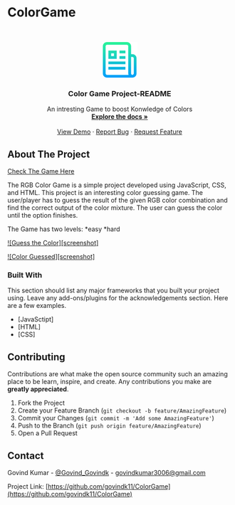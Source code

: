 # ColorGame

<!-- PROJECT LOGO -->
<br />
<p align="center">
  <a href="https://github.com/govindk11/ColorGame">
    <img src="images/readme.png" alt="Logo" width="80" height="80">
  </a>

  <h3 align="center">Color Game Project-README</h3>

  <p align="center">
    An intresting Game to boost Konwledge of Colors 
    <br />
    <a href="https://github.com/othneildrew/Best-README-Template"><strong>Explore the docs »</strong></a>
    <br />
    <br />
    <a href="https://colorgamebygovind.netlify.app/">View Demo</a>
    ·
    <a href="https://github.com/govindk11/ColorGame/issues">Report Bug</a>
    ·
    <a href="https://github.com/govindk11/ColorGame/issues">Request Feature</a>
  </p>
</p>



<!-- ABOUT THE PROJECT -->
## About The Project

[Check The Game Here](https://colorgamebygovind.netlify.app/) 

The RGB Color Game is a simple project developed using JavaScript, CSS, and HTML. This project is an interesting color guessing game. The user/player has to guess the result of the given RGB color combination and find the correct output of the color mixture. The user can guess the color until the option finishes.  

The Game has two levels:
*easy
*hard

[![Guess the Color][screenshot]](images/guessColor)

[![Color Guessed][screenshot]](images/colorGuessed)


### Built With
This section should list any major frameworks that you built your project using. Leave any add-ons/plugins for the acknowledgements section. Here are a few examples.
* [JavaSctipt]
* [HTML]
* [CSS]


<!-- CONTRIBUTING -->
## Contributing

Contributions are what make the open source community such an amazing place to be learn, inspire, and create. Any contributions you make are **greatly appreciated**.

1. Fork the Project
2. Create your Feature Branch (`git checkout -b feature/AmazingFeature`)
3. Commit your Changes (`git commit -m 'Add some AmazingFeature'`)
4. Push to the Branch (`git push origin feature/AmazingFeature`)
5. Open a Pull Request



<!-- CONTACT -->
## Contact

Govind Kumar - [@Govind_Govindk](https://twitter.com/Govind_Govindk) - govindkumar3006@gmail.com

Project Link: [https://github.com/govindk11/ColorGame](https://github.com/govindk11/ColorGame)







